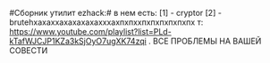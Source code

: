 #Сборник утилит ezhack:#
в нем есть:
[1] - cryptor
[2] - brutehхахаххахахахахахххахпхпххпхпхпхпхпхпх
т:
https://www.youtube.com/playlist?list=PLd-kTafWJCJP1KZa3kSjOyO7ugXK74zqi .
ВСЕ ПРОБЛЕМЫ НА ВАШЕЙ СОВЕСТИ

